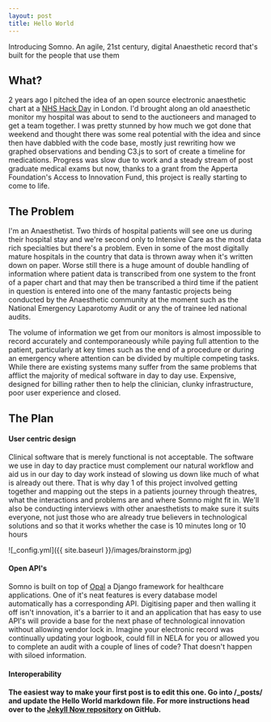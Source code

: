 ```yaml
---
layout: post
title: Hello World
---
```


Introducing Somno. An agile, 21st century, digital Anaesthetic record that's built for the people that use them


<h2>What?</h2>
2 years ago I pitched the idea of an open source electronic anaesthetic chart at a <a href="http://nhshackday.com/">NHS Hack Day</a> in London. I'd brought along an old anaesthetic monitor my hospital was about to send to the auctioneers and managed to get a team together. I was pretty stunned by how much we got done that weekend and thought there was some real potential with the idea and since then have dabbled with the code base, mostly just rewriting how we graphed observations and bending C3.js to sort of create a timeline for medications. Progress was slow due to work and a steady stream of post graduate medical exams but now, thanks to a grant from the Apperta Foundation's Access to Innovation Fund, this project is really starting to come to life.

<h2>The Problem</h2>
I'm an Anaesthetist. Two thirds of hospital patients will see one us during their hospital stay and we're second only to Intensive Care as the most data rich specialties but there's a problem. Even in some of the most digitally mature hospitals in the country that data is thrown away when it's written down on paper. Worse still there is a huge amount of double handling of information where patient data is transcribed from one system to the front of a paper chart and that may then be transcribed a third time if the patient in question is entered into one of the many fantastic projects being conducted by the Anaesthetic community at the moment such as the National Emergency Laparotomy Audit or any the of trainee led national audits.

The volume of information we get from our monitors is almost impossible to record accurately and contemporaneously while paying full attention to the patient, particularly at key times such as the end of a procedure or during an emergency where attention can be divided by multiple competing tasks. While there are existing systems many suffer from the same problems that afflict the majority of medical software in day to day use. Expensive, designed for billing rather then to help the clinician, clunky infrastructure, poor user experience and closed.

<h2>The Plan</h2>
<h4>User centric design</h4>
Clinical software that is merely functional is not acceptable. The software we use in day to day practice must complement our natural workflow and aid us in our day to day work instead of slowing us down like much of what is already out there. That is why day 1 of this project involved getting together and mapping out the steps in a patients journey through theatres, what the interactions and problems are and where Somno might fit in. We'll also be conducting interviews with other anaesthetists to make sure it suits everyone, not just those who are already true believers in technological solutions and so that it works whether the case is 10 minutes long or 10 hours

![_config.yml]({{ site.baseurl }}/images/brainstorm.jpg)

<h4>Open API's</h4>
Somno is built on top of <a href="https://opal.openhealthcare.org.uk/">Opal</a> a Django framework for healthcare applications. One of it's neat features is every database model automatically has a corresponding API. Digitising paper and then walling it off isn't innovation, it's a barrier to it and an application that has easy to use API's will provide a base for the next phase of technological innovation without allowing vendor lock in. Imagine your electronic record was continually updating your logbook, could fill in NELA for you or allowed you to complete an audit with a couple of lines of code? That doesn't happen with siloed information.

<h4>Interoperability<h4>

The easiest way to make your first post is to edit this one. Go into /_posts/ and update the Hello World markdown file. For more instructions head over to the [Jekyll Now repository](https://github.com/barryclark/jekyll-now) on GitHub.
